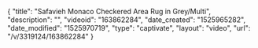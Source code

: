 {
    "title": "Safavieh Monaco Checkered Area Rug in Grey\/Multi",
    "description": "",
    "videoid": "163862284",
    "date_created": "1525965282",
    "date_modified": "1525970719",
    "type": "captivate",
    "layout": "video",
    "url": "\/v\/3319124\/163862284"
}
